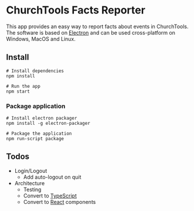 # ChurchTools Facts Reporter

This app provides an easy way to report facts about events in ChurchTools. The software is based on [Electron](http://electronjs.org) and can be used cross-platform on Windows, MacOS and Linux.

## Install

```
# Install dependencies
npm install

# Run the app
npm start
```
### Package application

```
# Install electron packager
npm install -g electron-packager

# Package the application
npm run-script package
```

## Todos

* Login/Logout
	* Add auto-logout on quit
* Architecture
    * Testing
	* Convert to [TypeScript](https://www.typescriptlang.org)
	* Convert to [React](https://reactjs.org) components
	